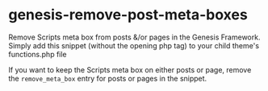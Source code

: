 # genesis-remove-post-meta-boxes
Remove Scripts meta box from posts &amp;/or pages in the Genesis Framework.
Simply add this snippet (without the opening php tag) to your child theme's functions.php file

If you want to keep the Scripts meta box on either posts or page, remove the `remove_meta_box` entry for posts or pages in the snippet.
